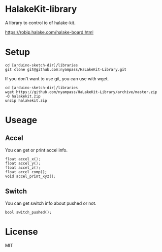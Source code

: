 # HalakeKit-library
A library to control io of halake-kit.

https://robip.halake.com/halake-board.html

# Setup

```
cd [arduino-sketch-dir]/libraries
git clone git@github.com:nyampass/HaLakeKit-Library.git
```

If you don't want to use git, you can use with wget.

```
cd [arduino-sketch-dir]/libraries
wget https://github.com/nyampass/HaLakeKit-Library/archive/master.zip -O halakekit.zip
unzip halakekit.zip
```

# Useage

## Accel

You can get or print accel info.

```
float accel_x();
float accel_y();
float accel_z();
float accel_comp();
void accel_print_xyz();
```

## Switch

You can get switch info about pushed or not.

```
bool switch_pushed();
```

# License

MIT

